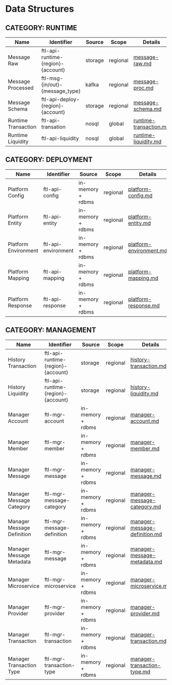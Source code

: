 # Data Structures

## CATEGORY: RUNTIME

Name | Identifier | Source | Scope | Details
-----|------------|--------|-------|--------
Message Raw | ftl-api-runtime-{region}-{account} | storage | regional | [message-raw.md](message-raw.md)
Message Processed | ftl-msg-{in/out}-{message_type} | kafka | regional | [message-proc.md](message-proc.md)
Message Schema | ftl-api-deploy-{region}-{account} | storage | regional | [message-schema.md](message-schema.md)
Runtime Transaction | ftl-api-transation | nosql | global | [runtime-transaction.md](runtime-transaction.md)
Runtime Liquidity | ftl-api-liquidity | nosql | global | [runtime-liquidity.md](runtime-liquidity.md)

## CATEGORY: DEPLOYMENT

Name | Identifier | Source | Scope | Details
-----|------------|--------|-------|--------
Platform Config | ftl-api-config | in-memory + rdbms | regional | [platform-config.md](platform-config.md)
Platform Entity | ftl-api-entity | in-memory + rdbms | regional | [platform-entity.md](platform-entity.md)
Platform Environment | ftl-api-environment | in-memory + rdbms | regional | [platform-environment.md](platform-environment.md)
Platform Mapping | ftl-api-mapping | in-memory + rdbms | regional | [platform-mapping.md](platform-mapping.md)
Platform Response | ftl-api-response | in-memory + rdbms | regional | [platform-response.md](platform-response.md)

## CATEGORY: MANAGEMENT

Name | Identifier | Source | Scope | Details
-----|------------|--------|-------|--------
History Transaction | ftl-api-runtime-{region}-{account} | storage | regional | [history-transaction.md](history-transaction.md)
History Liquidity | ftl-api-runtime-{region}-{account} | storage | regional | [history-liquidity.md](history-liquidity.md)
Manager Account | ftl-mgr-account | in-memory + rdbms | regional | [manager-account.md](manager-account.md)
Manager Member | ftl-mgr-member | in-memory + rdbms | regional | [manager-member.md](manager-member.md)
Manager Message | ftl-mgr-message | in-memory + rdbms | regional | [manager-message.md](manager-message.md)
Manager Message Category | ftl-mgr-message-category | in-memory + rdbms | regional | [manager-message-category.md](manager-message-category.md)
Manager Message Definition | ftl-mgr-message-definition | in-memory + rdbms | regional | [manager-message-definition.md](manager-message-definition.md)
Manager Message Metadata | ftl-mgr-message | in-memory + rdbms | regional | [manager-message-metadata.md](manager-message-metadata.md)
Manager Microservice | ftl-mgr-microservice | in-memory + rdbms | regional | [manager-microservice.md](manager-microservice.md)
Manager Provider | ftl-mgr-provider | in-memory + rdbms | regional | [manager-provider.md](manager-provider.md)
Manager Transaction | ftl-mgr-transaction | in-memory + rdbms | regional | [manager-transaction.md](manager-transaction.md)
Manager Transaction Type | ftl-mgr-transaction-type | in-memory + rdbms | regional | [manager-transaction-type.md](manager-transaction-type.md)
